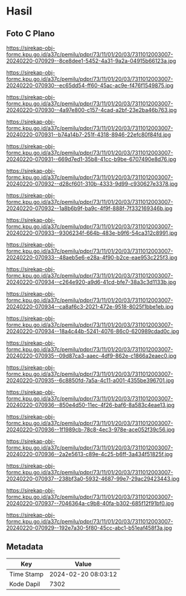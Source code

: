 # Hasil

## Foto C Plano

https://sirekap-obj-formc.kpu.go.id/a37c/pemilu/pdpr/73/11/01/20/03/7311012003007-20240220-070929--8ce8dee1-5452-4a31-9a2a-04915b66123a.jpg

https://sirekap-obj-formc.kpu.go.id/a37c/pemilu/pdpr/73/11/01/20/03/7311012003007-20240220-070930--ec65dd54-ff60-45ac-ac9e-f476f1549875.jpg

https://sirekap-obj-formc.kpu.go.id/a37c/pemilu/pdpr/73/11/01/20/03/7311012003007-20240220-070930--4a97e800-c157-4cad-a2bf-23e2ba46b763.jpg

https://sirekap-obj-formc.kpu.go.id/a37c/pemilu/pdpr/73/11/01/20/03/7311012003007-20240220-070931--b74a14b7-251f-4318-8946-22efc80f84fd.jpg

https://sirekap-obj-formc.kpu.go.id/a37c/pemilu/pdpr/73/11/01/20/03/7311012003007-20240220-070931--669d7ed1-35b8-41cc-b9be-6707490e8d76.jpg

https://sirekap-obj-formc.kpu.go.id/a37c/pemilu/pdpr/73/11/01/20/03/7311012003007-20240220-070932--d28cf601-310b-4333-9d99-c930627e3378.jpg

https://sirekap-obj-formc.kpu.go.id/a37c/pemilu/pdpr/73/11/01/20/03/7311012003007-20240220-070932--1a8b6b9f-ba9c-4f9f-888f-7f332169346b.jpg

https://sirekap-obj-formc.kpu.go.id/a37c/pemilu/pdpr/73/11/01/20/03/7311012003007-20240220-070933--9306234f-664b-483e-b9f6-54ca312c8991.jpg

https://sirekap-obj-formc.kpu.go.id/a37c/pemilu/pdpr/73/11/01/20/03/7311012003007-20240220-070933--48aeb5e6-e28a-4f90-b2ce-eae953c225f3.jpg

https://sirekap-obj-formc.kpu.go.id/a37c/pemilu/pdpr/73/11/01/20/03/7311012003007-20240220-070934--c264e920-a9d6-41cd-bfe7-38a3c3d1133b.jpg

https://sirekap-obj-formc.kpu.go.id/a37c/pemilu/pdpr/73/11/01/20/03/7311012003007-20240220-070934--ca8af6c3-2021-472e-9518-8025f1bbe1eb.jpg

https://sirekap-obj-formc.kpu.go.id/a37c/pemilu/pdpr/73/11/01/20/03/7311012003007-20240220-070934--18a4c44b-5241-4076-86c0-620989cdad0c.jpg

https://sirekap-obj-formc.kpu.go.id/a37c/pemilu/pdpr/73/11/01/20/03/7311012003007-20240220-070935--09d87ca3-aaec-4df9-862e-c1866a2eaec0.jpg

https://sirekap-obj-formc.kpu.go.id/a37c/pemilu/pdpr/73/11/01/20/03/7311012003007-20240220-070935--6c8850fd-7a5a-4c11-a001-4355be396701.jpg

https://sirekap-obj-formc.kpu.go.id/a37c/pemilu/pdpr/73/11/01/20/03/7311012003007-20240220-070936--850e4d50-11ec-4f26-baf6-8a583c4eae13.jpg

https://sirekap-obj-formc.kpu.go.id/a37c/pemilu/pdpr/73/11/01/20/03/7311012003007-20240220-070936--1f1989cb-78c8-4ec3-978e-ace052f39c56.jpg

https://sirekap-obj-formc.kpu.go.id/a37c/pemilu/pdpr/73/11/01/20/03/7311012003007-20240220-070936--2a2e5613-c89e-4c25-b6ff-3a434f51825f.jpg

https://sirekap-obj-formc.kpu.go.id/a37c/pemilu/pdpr/73/11/01/20/03/7311012003007-20240220-070937--238bf3a0-5932-4687-99e7-29ac29423443.jpg

https://sirekap-obj-formc.kpu.go.id/a37c/pemilu/pdpr/73/11/01/20/03/7311012003007-20240220-070937--7046364a-c9b8-40fa-b302-685f12f91bf0.jpg

https://sirekap-obj-formc.kpu.go.id/a37c/pemilu/pdpr/73/11/01/20/03/7311012003007-20240220-070929--192e7a30-5f80-45cc-abc1-b51eaf458f3a.jpg


## Metadata

| Key        | Value               |
| ---------- | ------------------- |
| Time Stamp | 2024-02-20 08:03:12 |
| Kode Dapil | 7302                |



